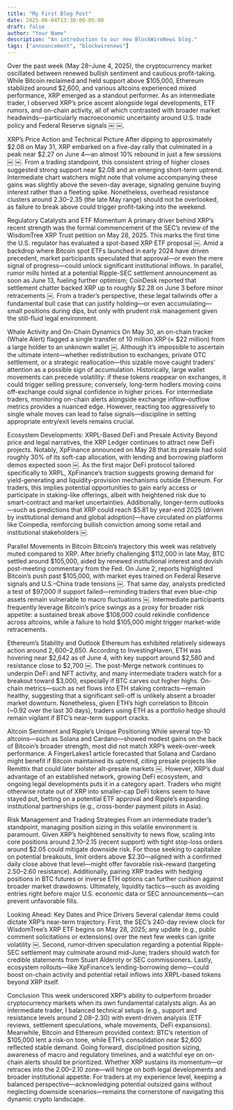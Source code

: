 ```yaml
---
title: "My First Blog Post"
date: 2025-06-04T13:30:00-05:00
draft: false
author: "Your Name"
description: "An introduction to our new BlockWireNews blog."
tags: ["announcement", "blockwirenews"]
---
```


Over the past week (May 28–June 4, 2025), the cryptocurrency market oscillated between renewed bullish sentiment and cautious profit-taking. While Bitcoin reclaimed and held support above $105,000, Ethereum stabilized around $2,600, and various altcoins experienced mixed performance, XRP emerged as a standout performer. As an intermediate trader, I observed XRP’s price ascent alongside legal developments, ETF rumors, and on-chain activity, all of which contrasted with broader market headwinds—particularly macroeconomic uncertainty around U.S. trade policy and Federal Reserve signals  ￼ ￼.

XRP’s Price Action and Technical Picture
After dipping to approximately $2.08 on May 31, XRP embarked on a five-day rally that culminated in a peak near $2.27 on June 4—an almost 10% rebound in just a few sessions  ￼ ￼. From a trading standpoint, this consistent string of higher closes suggested strong support near $2.08 and an emerging short-term uptrend. Intermediate chart watchers might note that volume accompanying these gains was slightly above the seven-day average, signaling genuine buying interest rather than a fleeting spike. Nonetheless, overhead resistance clusters around $2.30–$2.35 (the late May range) should not be overlooked, as failure to break above could trigger profit-taking into the weekend.

Regulatory Catalysts and ETF Momentum
A primary driver behind XRP’s recent strength was the formal commencement of the SEC’s review of the WisdomTree XRP Trust petition on May 28, 2025. This marks the first time the U.S. regulator has evaluated a spot-based XRP ETF proposal  ￼. Amid a backdrop where Bitcoin spot ETFs launched in early 2024 have driven precedent, market participants speculated that approval—or even the mere signal of progress—could unlock significant institutional inflows. In parallel, rumor mills hinted at a potential Ripple-SEC settlement announcement as soon as June 13, fueling further optimism; CoinDesk reported that settlement chatter backed XRP up to roughly $2.28 on June 3 before minor retracements  ￼. From a trader’s perspective, these legal tailwinds offer a fundamental bull case that can justify holding—or even accumulating—small positions during dips, but only with prudent risk management given the still-fluid legal environment.

Whale Activity and On-Chain Dynamics
On May 30, an on-chain tracker (Whale Alert) flagged a single transfer of 10 million XRP (≈ $22 million) from a large holder to an unknown wallet  ￼. Although it’s impossible to ascertain the ultimate intent—whether redistribution to exchanges, private OTC settlement, or a strategic reallocation—this sizable move caught traders’ attention as a possible sign of accumulation. Historically, large wallet movements can precede volatility: if these tokens reappear on exchanges, it could trigger selling pressure; conversely, long-term hodlers moving coins off-exchange could signal confidence in higher prices. For intermediate traders, monitoring on-chain alerts alongside exchange inflow–outflow metrics provides a nuanced edge. However, reacting too aggressively to single whale moves can lead to false signals—discipline in setting appropriate entry/exit levels remains crucial.

Ecosystem Developments: XRPL-Based DeFi and Presale Activity
Beyond price and legal narratives, the XRP Ledger continues to attract new DeFi projects. Notably, XpFinance announced on May 28 that its presale had sold roughly 30% of its soft-cap allocation, with lending and borrowing platform demos expected soon  ￼. As the first major DeFi protocol tailored specifically to XRPL, XpFinance’s traction suggests growing demand for yield-generating and liquidity-provision mechanisms outside Ethereum. For traders, this implies potential opportunities to gain early access or participate in staking-like offerings, albeit with heightened risk due to smart-contract and market uncertainties. Additionally, longer-term outlooks—such as predictions that XRP could reach $5.81 by year-end 2025 (driven by institutional demand and global adoption)—have circulated on platforms like Coinpedia, reinforcing bullish conviction among some retail and institutional stakeholders  ￼.

Parallel Movements in Bitcoin
Bitcoin’s trajectory this week was relatively muted compared to XRP. After briefly challenging $112,000 in late May, BTC settled around $105,000, aided by renewed institutional interest and dovish post-meeting commentary from the Fed. On June 2, reports highlighted Bitcoin’s push past $105,000, with market eyes trained on Federal Reserve signals and U.S.–China trade tensions  ￼. That same day, analysts predicted a test of $97,000 if support failed—reminding traders that even blue-chip assets remain vulnerable to macro fluctuations  ￼. Intermediate participants frequently leverage Bitcoin’s price swings as a proxy for broader risk appetite: a sustained break above $108,000 could rekindle confidence across altcoins, while a failure to hold $105,000 might trigger market-wide retracements.

Ethereum’s Stability and Outlook
Ethereum has exhibited relatively sideways action around $2,600–$2,650. According to InvestingHaven, ETH was hovering near $2,642 as of June 4, with key support around $2,580 and resistance close to $2,700  ￼. The post-Merge network continues to underpin DeFi and NFT activity, and many intermediate traders watch for a breakout toward $3,000, especially if BTC carves out higher highs. On-chain metrics—such as net flows into ETH staking contracts—remain healthy, suggesting that a significant sell-off is unlikely absent a broader market downturn. Nonetheless, given ETH’s high correlation to Bitcoin (~0.92 over the last 30 days), traders using ETH as a portfolio hedge should remain vigilant if BTC’s near-term support cracks.

Altcoin Sentiment and Ripple’s Unique Positioning
While several top-10 altcoins—such as Solana and Cardano—showed modest gains on the back of Bitcoin’s broader strength, most did not match XRP’s week-over-week performance. A FingerLakes1 article forecasted that Solana and Cardano might benefit if Bitcoin maintained its uptrend, citing presale projects like Remittix that could later bolster alt–presale markets  ￼. However, XRP’s dual advantage of an established network, growing DeFi ecosystem, and ongoing legal developments puts it in a category apart. Traders who might otherwise rotate out of XRP into smaller-cap DeFi tokens seem to have stayed put, betting on a potential ETF approval and Ripple’s expanding institutional partnerships (e.g., cross-border payment pilots in Asia).

Risk Management and Trading Strategies
From an intermediate trader’s standpoint, managing position sizing in this volatile environment is paramount. Given XRP’s heightened sensitivity to news flow, scaling into core positions around $2.10–$2.15 (recent support) with tight stop-loss orders around $2.05 could mitigate downside risk. For those seeking to capitalize on potential breakouts, limit orders above $2.30—aligned with a confirmed daily close above that level—might offer favorable risk–reward (targeting $2.50–$2.60 resistance). Additionally, pairing XRP trades with hedging positions in BTC futures or inverse ETH options can further cushion against broader market drawdowns. Ultimately, liquidity tactics—such as avoiding entries right before major U.S. economic data or SEC announcements—can prevent unfavorable fills.

Looking Ahead: Key Dates and Price Drivers
Several calendar items could dictate XRP’s near-term trajectory. First, the SEC’s 240-day review clock for WisdomTree’s XRP ETF begins on May 28, 2025; any update (e.g., public comment solicitations or extensions) over the next few weeks can ignite volatility  ￼. Second, rumor-driven speculation regarding a potential Ripple-SEC settlement may culminate around mid-June; traders should watch for credible statements from Stuart Alderoty or SEC commissioners. Lastly, ecosystem rollouts—like XpFinance’s lending-borrowing demo—could boost on-chain activity and potential retail inflows into XRPL-based tokens beyond XRP itself.

Conclusion
This week underscored XRP’s ability to outperform broader cryptocurrency markets when its own fundamental catalysts align. As an intermediate trader, I balanced technical setups (e.g., support and resistance levels around $2.08–$2.30) with event-driven analysis (ETF reviews, settlement speculations, whale movements, DeFi expansions). Meanwhile, Bitcoin and Ethereum provided context: BTC’s retention of $105,000 lent a risk-on tone, while ETH’s consolidation near $2,600 reflected stable demand. Going forward, disciplined position sizing, awareness of macro and regulatory timelines, and a watchful eye on on-chain alerts should be prioritized. Whether XRP sustains its momentum—or retraces into the $2.00–$2.10 zone—will hinge on both legal developments and broader institutional appetite. For traders at my experience level, keeping a balanced perspective—acknowledging potential outsized gains without neglecting downside scenarios—remains the cornerstone of navigating this dynamic crypto landscape.